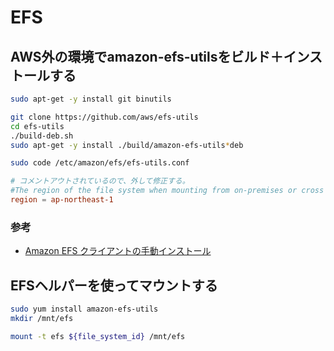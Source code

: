 # EFS

## AWS外の環境でamazon-efs-utilsをビルド＋インストールする

``` bash
sudo apt-get -y install git binutils

git clone https://github.com/aws/efs-utils
cd efs-utils
./build-deb.sh
sudo apt-get -y install ./build/amazon-efs-utils*deb

sudo code /etc/amazon/efs/efs-utils.conf
```

``` conf
# コメントアウトされているので、外して修正する。
#The region of the file system when mounting from on-premises or cross region.
region = ap-northeast-1
```

### 参考

- [Amazon EFS クライアントの手動インストール](https://docs.aws.amazon.com/ja_jp/efs/latest/ug/installing-amazon-efs-utils.html)

## EFSヘルパーを使ってマウントする

``` bash
sudo yum install amazon-efs-utils
mkdir /mnt/efs

mount -t efs ${file_system_id} /mnt/efs
```
